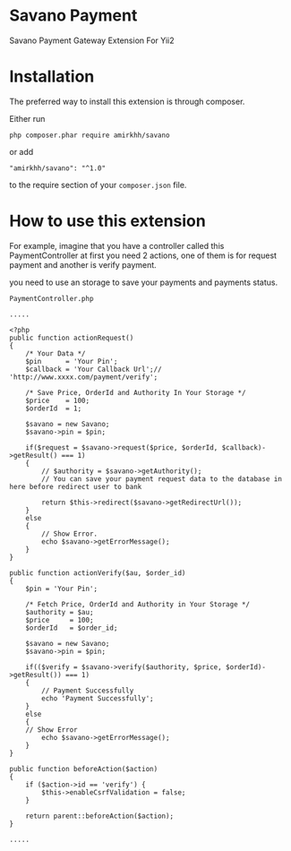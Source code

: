 Savano Payment
================
Savano Payment Gateway Extension For Yii2

Installation
==============
The preferred way to install this extension is through composer.

Either run
```
php composer.phar require amirkhh/savano
```
or add
```
"amirkhh/savano": "^1.0"
```
to the require section of your ``composer.json`` file.
    
How to use this extension
=========================
For example, imagine that you have a controller called this PaymentController at first you need 2 actions,
one of them is for request payment and another is verify payment.

you need to use an storage to save your payments and payments status.

``PaymentController.php``
```
..... 

<?php
public function actionRequest()
{
    /* Your Data */
    $pin      = 'Your Pin';
    $callback = 'Your Callback Url';// 'http://www.xxxx.com/payment/verify';

    /* Save Price, OrderId and Authority In Your Storage */
    $price    = 100;
    $orderId  = 1;

    $savano = new Savano;
    $savano->pin = $pin;

    if($request = $savano->request($price, $orderId, $callback)->getResult() === 1)
    {
        // $authority = $savano->getAuthority();
        // You can save your payment request data to the database in here before redirect user to bank

        return $this->redirect($savano->getRedirectUrl());
    }
    else
    {
        // Show Error.
        echo $savano->getErrorMessage();
    }
}

public function actionVerify($au, $order_id)
{
    $pin = 'Your Pin';

    /* Fetch Price, OrderId and Authority in Your Storage */
    $authority = $au;
    $price     = 100;
    $orderId   = $order_id;

    $savano = new Savano;
    $savano->pin = $pin;

    if(($verify = $savano->verify($authority, $price, $orderId)->getResult()) === 1)
    {
        // Payment Successfully
        echo 'Payment Successfully';
    }
    else
    {
	// Show Error
        echo $savano->getErrorMessage();
    }
}

public function beforeAction($action)
{
    if ($action->id == 'verify') {
        $this->enableCsrfValidation = false;
    }

    return parent::beforeAction($action);
}

.....
```
